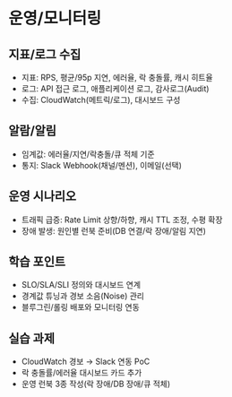 # 운영/모니터링

## 지표/로그 수집
- 지표: RPS, 평균/95p 지연, 에러율, 락 충돌률, 캐시 히트율
- 로그: API 접근 로그, 애플리케이션 로그, 감사로그(Audit)
- 수집: CloudWatch(메트릭/로그), 대시보드 구성

## 알람/알림
- 임계값: 에러율/지연/락충돌/큐 적체 기준
- 통지: Slack Webhook(채널/멘션), 이메일(선택)

## 운영 시나리오
- 트래픽 급증: Rate Limit 상향/하향, 캐시 TTL 조정, 수평 확장
- 장애 발생: 원인별 런북 준비(DB 연결/락 장애/알림 지연)

## 학습 포인트
- SLO/SLA/SLI 정의와 대시보드 연계
- 경계값 튜닝과 경보 소음(Noise) 관리
- 블루그린/롤링 배포와 모니터링 연동

## 실습 과제
- CloudWatch 경보 → Slack 연동 PoC
- 락 충돌률/에러율 대시보드 카드 추가
- 운영 런북 3종 작성(락 장애/DB 장애/큐 적체)
